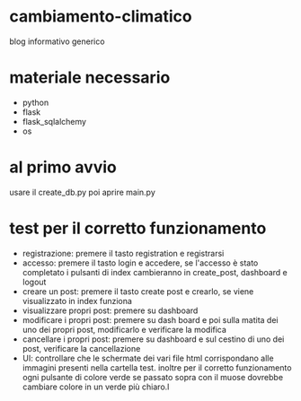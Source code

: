 # cambiamento-climatico
blog informativo generico

# materiale necessario
- python
- flask
- flask_sqlalchemy
- os
# al primo avvio
usare il create_db.py
poi aprire main.py

# test per il corretto funzionamento

- registrazione: premere il tasto registration e registrarsi
- accesso: premere il tasto login e accedere, se l'accesso è stato completato i pulsanti di index cambieranno in create_post, dashboard e logout
- creare un post: premere il tasto create post e crearlo, se viene visualizzato in index funziona
- visualizzare propri post: premere su dashboard
- modificare i propri post: premere su dash board e poi sulla matita dei uno dei propri post, modificarlo e verificare la modifica
- cancellare i propri post: premere su dashboard e sul cestino di uno dei post, verificare la cancellazione
- UI: controllare che le schermate dei vari file html corrispondano alle immagini presenti nella cartella test. inoltre per il corretto funzionamento ogni pulsante di colore verde se passato sopra con il muose dovrebbe cambiare colore in un verde più chiaro.l
